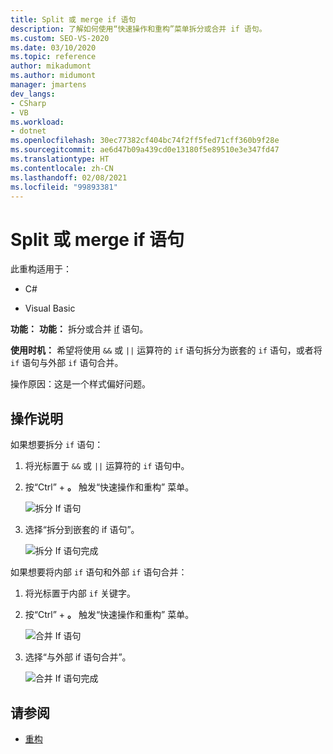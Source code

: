 ```yaml
---
title: Split 或 merge if 语句
description: 了解如何使用“快速操作和重构”菜单拆分或合并 if 语句。
ms.custom: SEO-VS-2020
ms.date: 03/10/2020
ms.topic: reference
author: mikadumont
ms.author: midumont
manager: jmartens
dev_langs:
- CSharp
- VB
ms.workload:
- dotnet
ms.openlocfilehash: 30ec77382cf404bc74f2ff5fed71cff360b9f28e
ms.sourcegitcommit: ae6d47b09a439cd0e13180f5e89510e3e347fd47
ms.translationtype: HT
ms.contentlocale: zh-CN
ms.lasthandoff: 02/08/2021
ms.locfileid: "99893381"
---
```

# <a name="split-or-merge-if-statements"></a>Split 或 merge if 语句

此重构适用于：

- C#

- Visual Basic

**功能：** **功能：** 拆分或合并 [if](/dotnet/csharp/language-reference/keywords/if-else) 语句。

**使用时机：** 希望将使用 `&&` 或 `||` 运算符的 `if` 语句拆分为嵌套的 `if` 语句，或者将 `if` 语句与外部 `if` 语句合并。

操作原因：这是一个样式偏好问题。  

## <a name="how-to"></a>操作说明

如果想要拆分 `if` 语句：

1. 将光标置于 `&&` 或 `||` 运算符的 `if` 语句中。

2. 按“Ctrl”  + **。** 触发“快速操作和重构”  菜单。

    ![拆分 If 语句](../media/split-if-statement.png)

3. 选择“拆分到嵌套的 if 语句”。

    ![拆分 If 语句完成](../media/split-if-statement-complete.png)

如果想要将内部 `if` 语句和外部 `if` 语句合并： 

1. 将光标置于内部 `if` 关键字。

2. 按“Ctrl”  + **。** 触发“快速操作和重构”  菜单。

    ![合并 If 语句](../media/merge-if-statement.png)

3. 选择“与外部 if 语句合并”。

    ![合并 If 语句完成](../media/merge-if-statement-complete.png)

## <a name="see-also"></a>请参阅

- [重构](../refactoring-in-visual-studio.md)